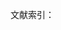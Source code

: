 文献索引：

[^1]: 《同时代人通信中的歌德》. 第一卷. 第97页
[^2]: 《同时代人通信中的歌德》. 第一卷. 第73页
[^3]:  歌徳.《威尼斯警句》. 第22页
[^4]:  卢那察尔斯基.《论文学》. 第574页
[^5]: 卢卡契. 歌德和他的时代[J]. 1955.第55页。
[^6]:  勃兰, 兑斯.　十九世纪文学主流[J]. 第一分册. 1980. 第22页
[^7]: 马克思, 恩格斯. 马克思恩格斯全集: 第 2 卷 [J]. 1979. 第633页
[^8]: 《歌德选集》第6卷. 第524页 
[^9]: 《歌德选集》第6卷. 第528页 
[^10]: 《弗朗茨·梅林全集》第19卷. 第54页
[^11]: 《歌德选集》第9卷. 第580页 
[^12]: 《歌德选集》第9卷. 第531页 
[^13]:  勃兰, 兑斯.　十九世纪文学主流[J]. 第二分册. 1980. 第22页
[^14]: 《歌德生平及其时代》. 第164页     
[^15]: 沃洛维奇.《发达社会主义条件下劳动人民的审美培养》. 第30页
[^16]: 尧斯, RC· 霍拉勃 (美学), 美学, 等. 接受美学与接受理论[M]. 辽宁人民出版社, 1987. 第33页
[^17]: 黑格尔, 朱光潜. 美学[J]. 第一卷, 第 351 页, 1979.
